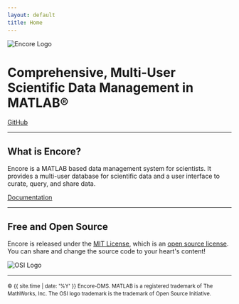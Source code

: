 ```yaml
---
layout: default
title: Home
---
```


<img src="public/images/logo.png" srcset="public/images/logo.png 1x, public/images/logo@2x.png 2x" alt="Encore Logo">

<h1>Comprehensive, Multi-User<br>
Scientific Data Management in MATLAB&reg;</h1>

<a href="{{ site.github.repo }}" class="btn">GitHub</a>

<hr>

## What is Encore?
Encore is a MATLAB based data management system for scientists. It provides a multi-user database for scientific data and a user interface to curate, query, and share data.

<a href="{{ site.gitbook.book }}/content/" class="btn">Documentation</a>

<hr>

## Free and Open Source
Encore is released under the [MIT License](https://opensource.org/licenses/MIT), which is an [open source license](https://opensource.org/docs/osd). You can share and change the source code to your heart's content!

<img src="public/images/osi.png" srcset="public/images/osi.png 1x, public/images/osi@2x.png 2x" alt="OSI Logo">

<hr>

<small>&copy; {{ site.time | date: '%Y' }} Encore-DMS. MATLAB is a registered trademark of The MathWorks, Inc. The OSI logo trademark is the trademark of Open Source Initiative.</small>
